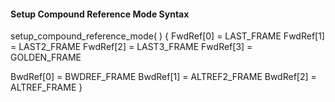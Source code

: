 #### Setup Compound Reference Mode Syntax

<div class="syntax">
setup_compound_reference_mode( ) {
  FwdRef[0] = LAST_FRAME
  FwdRef[1] = LAST2_FRAME
  FwdRef[2] = LAST3_FRAME
  FwdRef[3] = GOLDEN_FRAME

  BwdRef[0] = BWDREF_FRAME
  BwdRef[1] = ALTREF2_FRAME
  BwdRef[2] = ALTREF_FRAME
}
</div>
